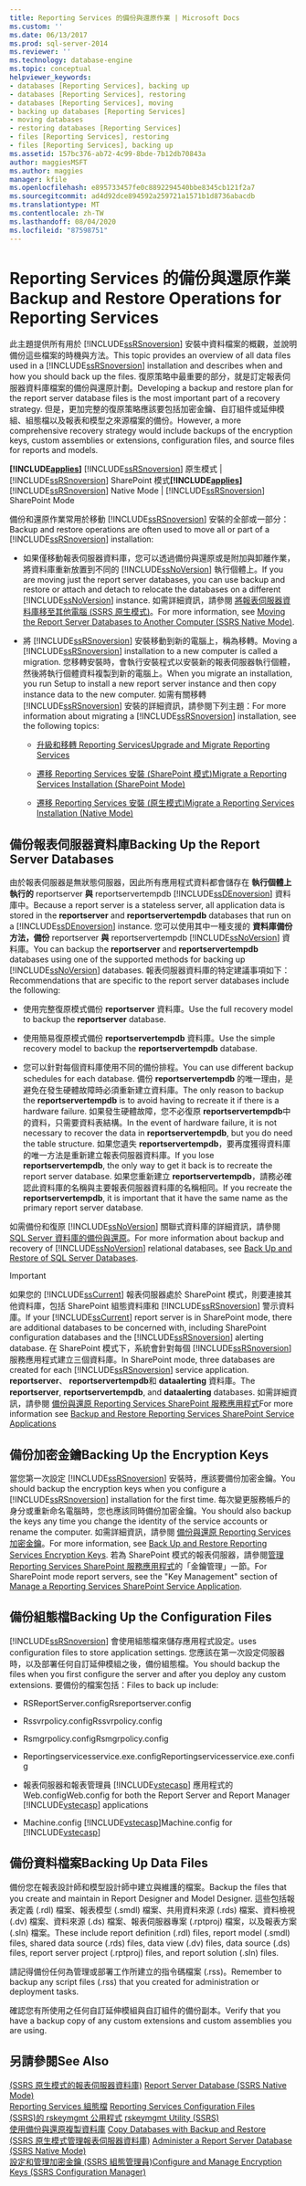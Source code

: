 ```yaml
---
title: Reporting Services 的備份與還原作業 | Microsoft Docs
ms.custom: ''
ms.date: 06/13/2017
ms.prod: sql-server-2014
ms.reviewer: ''
ms.technology: database-engine
ms.topic: conceptual
helpviewer_keywords:
- databases [Reporting Services], backing up
- databases [Reporting Services], restoring
- databases [Reporting Services], moving
- backing up databases [Reporting Services]
- moving databases
- restoring databases [Reporting Services]
- files [Reporting Services], restoring
- files [Reporting Services], backing up
ms.assetid: 157bc376-ab72-4c99-8bde-7b12db70843a
author: maggiesMSFT
ms.author: maggies
manager: kfile
ms.openlocfilehash: e895733457fe0c8892294540bbe8345cb121f2a7
ms.sourcegitcommit: ad4d92dce894592a259721a1571b1d8736abacdb
ms.translationtype: MT
ms.contentlocale: zh-TW
ms.lasthandoff: 08/04/2020
ms.locfileid: "87598751"
---
```

# <a name="backup-and-restore-operations-for-reporting-services"></a><span data-ttu-id="5cba5-102">Reporting Services 的備份與還原作業</span><span class="sxs-lookup"><span data-stu-id="5cba5-102">Backup and Restore Operations for Reporting Services</span></span>
  <span data-ttu-id="5cba5-103">此主題提供所有用於 [!INCLUDE[ssRSnoversion](../../includes/ssrsnoversion-md.md)] 安裝中資料檔案的概觀，並說明備份這些檔案的時機與方法。</span><span class="sxs-lookup"><span data-stu-id="5cba5-103">This topic provides an overview of all data files used in a [!INCLUDE[ssRSnoversion](../../includes/ssrsnoversion-md.md)] installation and describes when and how you should back up the files.</span></span> <span data-ttu-id="5cba5-104">復原策略中最重要的部分，就是訂定報表伺服器資料庫檔案的備份與還原計劃。</span><span class="sxs-lookup"><span data-stu-id="5cba5-104">Developing a backup and restore plan for the report server database files is the most important part of a recovery strategy.</span></span> <span data-ttu-id="5cba5-105">但是，更加完整的復原策略應該要包括加密金鑰、自訂組件或延伸模組、組態檔以及報表和模型之來源檔案的備份。</span><span class="sxs-lookup"><span data-stu-id="5cba5-105">However, a more comprehensive recovery strategy would include backups of the encryption keys, custom assemblies or extensions, configuration files, and source files for reports and models.</span></span>  
  
 <span data-ttu-id="5cba5-106">**[!INCLUDE[applies](../../includes/applies-md.md)]** [!INCLUDE[ssRSnoversion](../../includes/ssrsnoversion-md.md)] 原生模式 | [!INCLUDE[ssRSnoversion](../../includes/ssrsnoversion-md.md)] SharePoint 模式</span><span class="sxs-lookup"><span data-stu-id="5cba5-106">**[!INCLUDE[applies](../../includes/applies-md.md)]**  [!INCLUDE[ssRSnoversion](../../includes/ssrsnoversion-md.md)] Native Mode | [!INCLUDE[ssRSnoversion](../../includes/ssrsnoversion-md.md)] SharePoint Mode</span></span>  
  
 <span data-ttu-id="5cba5-107">備份和還原作業常用於移動 [!INCLUDE[ssRSnoversion](../../includes/ssrsnoversion-md.md)] 安裝的全部或一部分：</span><span class="sxs-lookup"><span data-stu-id="5cba5-107">Backup and restore operations are often used to move all or part of a [!INCLUDE[ssRSnoversion](../../includes/ssrsnoversion-md.md)] installation:</span></span>  
  
-   <span data-ttu-id="5cba5-108">如果僅移動報表伺服器資料庫，您可以透過備份與還原或是附加與卸離作業，將資料庫重新放置到不同的 [!INCLUDE[ssNoVersion](../../includes/ssnoversion-md.md)] 執行個體上。</span><span class="sxs-lookup"><span data-stu-id="5cba5-108">If you are moving just the report server databases, you can use backup and restore or attach and detach to relocate the databases on a different [!INCLUDE[ssNoVersion](../../includes/ssnoversion-md.md)] instance.</span></span> <span data-ttu-id="5cba5-109">如需詳細資訊，請參閱 [將報表伺服器資料庫移至其他電腦 &#40;SSRS 原生模式&#41;](../report-server/moving-the-report-server-databases-to-another-computer-ssrs-native-mode.md)。</span><span class="sxs-lookup"><span data-stu-id="5cba5-109">For more information, see [Moving the Report Server Databases to Another Computer &#40;SSRS Native Mode&#41;](../report-server/moving-the-report-server-databases-to-another-computer-ssrs-native-mode.md).</span></span>  
  
-   <span data-ttu-id="5cba5-110">將 [!INCLUDE[ssRSnoversion](../../includes/ssrsnoversion-md.md)] 安裝移動到新的電腦上，稱為移轉。</span><span class="sxs-lookup"><span data-stu-id="5cba5-110">Moving a [!INCLUDE[ssRSnoversion](../../includes/ssrsnoversion-md.md)] installation to a new computer is called a migration.</span></span> <span data-ttu-id="5cba5-111">您移轉安裝時，會執行安裝程式以安裝新的報表伺服器執行個體，然後將執行個體資料複製到新的電腦上。</span><span class="sxs-lookup"><span data-stu-id="5cba5-111">When you migrate an installation, you run Setup to install a new report server instance and then copy instance data to the new computer.</span></span> <span data-ttu-id="5cba5-112">如需有關移轉 [!INCLUDE[ssRSnoversion](../../includes/ssrsnoversion-md.md)] 安裝的詳細資訊，請參閱下列主題：</span><span class="sxs-lookup"><span data-stu-id="5cba5-112">For more information about migrating a [!INCLUDE[ssRSnoversion](../../includes/ssrsnoversion-md.md)] installation, see the following topics:</span></span>  
  
    -   [<span data-ttu-id="5cba5-113">升級和移轉 Reporting Services</span><span class="sxs-lookup"><span data-stu-id="5cba5-113">Upgrade and Migrate Reporting Services</span></span>](upgrade-and-migrate-reporting-services.md)  
  
    -   [<span data-ttu-id="5cba5-114">遷移 Reporting Services 安裝 &#40;SharePoint 模式&#41;</span><span class="sxs-lookup"><span data-stu-id="5cba5-114">Migrate a Reporting Services Installation &#40;SharePoint Mode&#41;</span></span>](migrate-a-reporting-services-installation-sharepoint-mode.md)  
  
    -   [<span data-ttu-id="5cba5-115">遷移 Reporting Services 安裝 &#40;原生模式&#41;</span><span class="sxs-lookup"><span data-stu-id="5cba5-115">Migrate a Reporting Services Installation &#40;Native Mode&#41;</span></span>](migrate-a-reporting-services-installation-native-mode.md)  
  
## <a name="backing-up-the-report-server-databases"></a><span data-ttu-id="5cba5-116">備份報表伺服器資料庫</span><span class="sxs-lookup"><span data-stu-id="5cba5-116">Backing Up the Report Server Databases</span></span>  
 <span data-ttu-id="5cba5-117">由於報表伺服器是無狀態伺服器，因此所有應用程式資料都會儲存在 **執行個體上執行的** reportserver **與** reportservertempdb [!INCLUDE[ssDEnoversion](../../includes/ssdenoversion-md.md)] 資料庫中。</span><span class="sxs-lookup"><span data-stu-id="5cba5-117">Because a report server is a stateless server, all application data is stored in the **reportserver** and **reportservertempdb** databases that run on a [!INCLUDE[ssDEnoversion](../../includes/ssdenoversion-md.md)] instance.</span></span> <span data-ttu-id="5cba5-118">您可以使用其中一種支援的 **資料庫備份方法，備份** reportserver **與** reportservertempdb [!INCLUDE[ssNoVersion](../../includes/ssnoversion-md.md)] 資料庫。</span><span class="sxs-lookup"><span data-stu-id="5cba5-118">You can backup the **reportserver** and **reportservertempdb** databases using one of the supported methods for backing up [!INCLUDE[ssNoVersion](../../includes/ssnoversion-md.md)] databases.</span></span> <span data-ttu-id="5cba5-119">報表伺服器資料庫的特定建議事項如下：</span><span class="sxs-lookup"><span data-stu-id="5cba5-119">Recommendations that are specific to the report server databases include the following:</span></span>  
  
-   <span data-ttu-id="5cba5-120">使用完整復原模式備份 **reportserver** 資料庫。</span><span class="sxs-lookup"><span data-stu-id="5cba5-120">Use the full recovery model to backup the **reportserver** database.</span></span>  
  
-   <span data-ttu-id="5cba5-121">使用簡易復原模式備份 **reportservertempdb** 資料庫。</span><span class="sxs-lookup"><span data-stu-id="5cba5-121">Use the simple recovery model to backup the **reportservertempdb** database.</span></span>  
  
-   <span data-ttu-id="5cba5-122">您可以針對每個資料庫使用不同的備份排程。</span><span class="sxs-lookup"><span data-stu-id="5cba5-122">You can use different backup schedules for each database.</span></span> <span data-ttu-id="5cba5-123">備份 **reportservertempdb** 的唯一理由，是避免在發生硬體故障時必須重新建立資料庫。</span><span class="sxs-lookup"><span data-stu-id="5cba5-123">The only reason to backup the **reportservertempdb** is to avoid having to recreate it if there is a hardware failure.</span></span> <span data-ttu-id="5cba5-124">如果發生硬體故障，您不必復原 **reportservertempdb**中的資料，只需要資料表結構。</span><span class="sxs-lookup"><span data-stu-id="5cba5-124">In the event of hardware failure, it is not necessary to recover the data in **reportservertempdb**, but you do need the table structure.</span></span> <span data-ttu-id="5cba5-125">如果您遺失 **reportservertempdb**，要再度獲得資料庫的唯一方法是重新建立報表伺服器資料庫。</span><span class="sxs-lookup"><span data-stu-id="5cba5-125">If you lose **reportservertempdb**, the only way to get it back is to recreate the report server database.</span></span> <span data-ttu-id="5cba5-126">如果您重新建立 **reportservertempdb**，請務必確認此資料庫的名稱與主要報表伺服器資料庫的名稱相同。</span><span class="sxs-lookup"><span data-stu-id="5cba5-126">If you recreate the **reportservertempdb**, it is important that it have the same name as the primary report server database.</span></span>  
  
 <span data-ttu-id="5cba5-127">如需備份和復原 [!INCLUDE[ssNoVersion](../../includes/ssnoversion-md.md)] 關聯式資料庫的詳細資訊，請參閱 [SQL Server 資料庫的備份與還原](../../relational-databases/backup-restore/back-up-and-restore-of-sql-server-databases.md)。</span><span class="sxs-lookup"><span data-stu-id="5cba5-127">For more information about backup and recovery of [!INCLUDE[ssNoVersion](../../includes/ssnoversion-md.md)] relational databases, see [Back Up and Restore of SQL Server Databases](../../relational-databases/backup-restore/back-up-and-restore-of-sql-server-databases.md).</span></span>  
  
> [!IMPORTANT]  
>  <span data-ttu-id="5cba5-128">如果您的 [!INCLUDE[ssCurrent](../../includes/sscurrent-md.md)] 報表伺服器處於 SharePoint 模式，則要連接其他資料庫，包括 SharePoint 組態資料庫和 [!INCLUDE[ssRSnoversion](../../includes/ssrsnoversion-md.md)] 警示資料庫。</span><span class="sxs-lookup"><span data-stu-id="5cba5-128">If your [!INCLUDE[ssCurrent](../../includes/sscurrent-md.md)] report server is in SharePoint mode, there are additional databases to be concerned with, including SharePoint configuration databases and the [!INCLUDE[ssRSnoversion](../../includes/ssrsnoversion-md.md)] alerting database.</span></span> <span data-ttu-id="5cba5-129">在 SharePoint 模式下，系統會針對每個 [!INCLUDE[ssRSnoversion](../../includes/ssrsnoversion-md.md)] 服務應用程式建立三個資料庫。</span><span class="sxs-lookup"><span data-stu-id="5cba5-129">In SharePoint mode, three databases are created for each [!INCLUDE[ssRSnoversion](../../includes/ssrsnoversion-md.md)] service application.</span></span> <span data-ttu-id="5cba5-130">**reportserver**、 **reportservertempdb**和 **dataalerting** 資料庫。</span><span class="sxs-lookup"><span data-stu-id="5cba5-130">The **reportserver**, **reportservertempdb**, and **dataalerting** databases.</span></span> <span data-ttu-id="5cba5-131">如需詳細資訊，請參閱 [備份與還原 Reporting Services SharePoint 服務應用程式](../backup-and-restore-reporting-services-sharepoint-service-applications.md)</span><span class="sxs-lookup"><span data-stu-id="5cba5-131">For more information see [Backup and Restore Reporting Services SharePoint Service Applications](../backup-and-restore-reporting-services-sharepoint-service-applications.md)</span></span>  
  
## <a name="backing-up-the-encryption-keys"></a><span data-ttu-id="5cba5-132">備份加密金鑰</span><span class="sxs-lookup"><span data-stu-id="5cba5-132">Backing Up the Encryption Keys</span></span>  
 <span data-ttu-id="5cba5-133">當您第一次設定 [!INCLUDE[ssRSnoversion](../../includes/ssrsnoversion-md.md)] 安裝時，應該要備份加密金鑰。</span><span class="sxs-lookup"><span data-stu-id="5cba5-133">You should backup the encryption keys when you configure a [!INCLUDE[ssRSnoversion](../../includes/ssrsnoversion-md.md)] installation for the first time.</span></span> <span data-ttu-id="5cba5-134">每次變更服務帳戶的身分或重新命名電腦時，您也應該同時備份加密金鑰。</span><span class="sxs-lookup"><span data-stu-id="5cba5-134">You should also backup the keys any time you change the identity of the service accounts or rename the computer.</span></span> <span data-ttu-id="5cba5-135">如需詳細資訊，請參閱 [備份與還原 Reporting Services 加密金鑰](ssrs-encryption-keys-back-up-and-restore-encryption-keys.md)。</span><span class="sxs-lookup"><span data-stu-id="5cba5-135">For more information, see [Back Up and Restore Reporting Services Encryption Keys](ssrs-encryption-keys-back-up-and-restore-encryption-keys.md).</span></span> <span data-ttu-id="5cba5-136">若為 SharePoint 模式的報表伺服器，請參閱[管理 Reporting Services SharePoint 服務應用程式](../manage-a-reporting-services-sharepoint-service-application.md)的「金鑰管理」一節。</span><span class="sxs-lookup"><span data-stu-id="5cba5-136">For SharePoint mode report servers, see the "Key Management" section of [Manage a Reporting Services SharePoint Service Application](../manage-a-reporting-services-sharepoint-service-application.md).</span></span>  
  
## <a name="backing-up-the-configuration-files"></a><span data-ttu-id="5cba5-137">備份組態檔</span><span class="sxs-lookup"><span data-stu-id="5cba5-137">Backing Up the Configuration Files</span></span>  
 [!INCLUDE[ssRSnoversion](../../includes/ssrsnoversion-md.md)] <span data-ttu-id="5cba5-138">會使用組態檔來儲存應用程式設定。</span><span class="sxs-lookup"><span data-stu-id="5cba5-138">uses configuration files to store application settings.</span></span> <span data-ttu-id="5cba5-139">您應該在第一次設定伺服器時，以及部署任何自訂延伸模組之後，備份組態檔。</span><span class="sxs-lookup"><span data-stu-id="5cba5-139">You should backup the files when you first configure the server and after you deploy any custom extensions.</span></span> <span data-ttu-id="5cba5-140">要備份的檔案包括：</span><span class="sxs-lookup"><span data-stu-id="5cba5-140">Files to back up include:</span></span>  
  
-   <span data-ttu-id="5cba5-141">RSReportServer.config</span><span class="sxs-lookup"><span data-stu-id="5cba5-141">Rsreportserver.config</span></span>  
  
-   <span data-ttu-id="5cba5-142">Rssvrpolicy.config</span><span class="sxs-lookup"><span data-stu-id="5cba5-142">Rssvrpolicy.config</span></span>  
  
-   <span data-ttu-id="5cba5-143">Rsmgrpolicy.config</span><span class="sxs-lookup"><span data-stu-id="5cba5-143">Rsmgrpolicy.config</span></span>  
  
-   <span data-ttu-id="5cba5-144">Reportingservicesservice.exe.config</span><span class="sxs-lookup"><span data-stu-id="5cba5-144">Reportingservicesservice.exe.config</span></span>  
  
-   <span data-ttu-id="5cba5-145">報表伺服器和報表管理員 [!INCLUDE[vstecasp](../../includes/vstecasp-md.md)] 應用程式的 Web.config</span><span class="sxs-lookup"><span data-stu-id="5cba5-145">Web.config for both the Report Server and Report Manager [!INCLUDE[vstecasp](../../includes/vstecasp-md.md)] applications</span></span>  
  
-   <span data-ttu-id="5cba5-146">Machine.config [!INCLUDE[vstecasp](../../includes/vstecasp-md.md)]</span><span class="sxs-lookup"><span data-stu-id="5cba5-146">Machine.config for [!INCLUDE[vstecasp](../../includes/vstecasp-md.md)]</span></span>  
  
## <a name="backing-up-data-files"></a><span data-ttu-id="5cba5-147">備份資料檔案</span><span class="sxs-lookup"><span data-stu-id="5cba5-147">Backing Up Data Files</span></span>  
 <span data-ttu-id="5cba5-148">備份您在報表設計師和模型設計師中建立與維護的檔案。</span><span class="sxs-lookup"><span data-stu-id="5cba5-148">Backup the files that you create and maintain in Report Designer and Model Designer.</span></span> <span data-ttu-id="5cba5-149">這些包括報表定義 (.rdl) 檔案、報表模型 (.smdl) 檔案、共用資料來源 (.rds) 檔案、資料檢視 (.dv) 檔案、資料來源 (.ds) 檔案、報表伺服器專案 (.rptproj) 檔案，以及報表方案 (.sln) 檔案。</span><span class="sxs-lookup"><span data-stu-id="5cba5-149">These include report definition (.rdl) files, report model (.smdl) files, shared data source (.rds) files, data view (.dv) files, data source (.ds) files, report server project (.rptproj) files, and report solution (.sln) files.</span></span>  
  
 <span data-ttu-id="5cba5-150">請記得備份任何為管理或部署工作所建立的指令碼檔案 (.rss)。</span><span class="sxs-lookup"><span data-stu-id="5cba5-150">Remember to backup any script files (.rss) that you created for administration or deployment tasks.</span></span>  
  
 <span data-ttu-id="5cba5-151">確認您有所使用之任何自訂延伸模組與自訂組件的備份副本。</span><span class="sxs-lookup"><span data-stu-id="5cba5-151">Verify that you have a backup copy of any custom extensions and custom assemblies you are using.</span></span>  
  
## <a name="see-also"></a><span data-ttu-id="5cba5-152">另請參閱</span><span class="sxs-lookup"><span data-stu-id="5cba5-152">See Also</span></span>  
 <span data-ttu-id="5cba5-153">[&#40;SSRS 原生模式的報表伺服器資料庫&#41;](../report-server/report-server-database-ssrs-native-mode.md) </span><span class="sxs-lookup"><span data-stu-id="5cba5-153">[Report Server Database &#40;SSRS Native Mode&#41;](../report-server/report-server-database-ssrs-native-mode.md) </span></span>  
 <span data-ttu-id="5cba5-154">[Reporting Services 組態檔](../report-server/reporting-services-configuration-files.md) </span><span class="sxs-lookup"><span data-stu-id="5cba5-154">[Reporting Services Configuration Files](../report-server/reporting-services-configuration-files.md) </span></span>  
 <span data-ttu-id="5cba5-155">[&#40;SSRS&#41;的 rskeymgmt 公用程式](../tools/rskeymgmt-utility-ssrs.md) </span><span class="sxs-lookup"><span data-stu-id="5cba5-155">[rskeymgmt Utility &#40;SSRS&#41;](../tools/rskeymgmt-utility-ssrs.md) </span></span>  
 <span data-ttu-id="5cba5-156">[使用備份與還原複製資料庫](../../relational-databases/databases/copy-databases-with-backup-and-restore.md) </span><span class="sxs-lookup"><span data-stu-id="5cba5-156">[Copy Databases with Backup and Restore](../../relational-databases/databases/copy-databases-with-backup-and-restore.md) </span></span>  
 <span data-ttu-id="5cba5-157">[&#40;SSRS 原生模式管理報表伺服器資料庫&#41;](../report-server/administer-a-report-server-database-ssrs-native-mode.md) </span><span class="sxs-lookup"><span data-stu-id="5cba5-157">[Administer a Report Server Database &#40;SSRS Native Mode&#41;](../report-server/administer-a-report-server-database-ssrs-native-mode.md) </span></span>  
 [<span data-ttu-id="5cba5-158">設定和管理加密金鑰 &#40;SSRS 組態管理員&#41;</span><span class="sxs-lookup"><span data-stu-id="5cba5-158">Configure and Manage Encryption Keys &#40;SSRS Configuration Manager&#41;</span></span>](ssrs-encryption-keys-manage-encryption-keys.md)  
  
  
